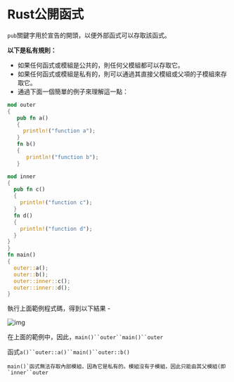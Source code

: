 # Rust公開函式

`pub`關鍵字用於宣告的開頭，以便外部函式可以存取該函式。

**以下是私有規則：**

- 如果任何函式或模組是公共的，則任何父模組都可以存取它。
- 如果任何函式或模組是私有的，則可以通過其直接父模組或父項的子模組來存取它。
- 通過下面一個簡單的例子來理解這一點：

```rust
mod outer  
{  
   pub fn a()  
   {  
     println!("function a");          
   }  
   fn b()  
   {  
      println!("function b");  
   }  

mod inner  
{  
  pub fn c()  
  {  
    println!("function c");  
  }  
  fn d()  
  {  
    println!("function d");  
  }  
}  
}  
fn main()  
{  
  outer::a();  
  outer::b();  
  outer::inner::c();  
  outer::inner::d();  
}
```

執行上面範例程式碼，得到以下結果 -

![img](https://tw511.com/upload/images/201910/20191014013929389.png)

在上面的範例中，因此，`main()``outer``main()``outer`

函式`a()``outer::a()``main()``outer::b()`

```
main()`函式無法存取內部模組，因為它是私有的。模組沒有子模組，因此只能由其父模組(即`inner``outer
```
